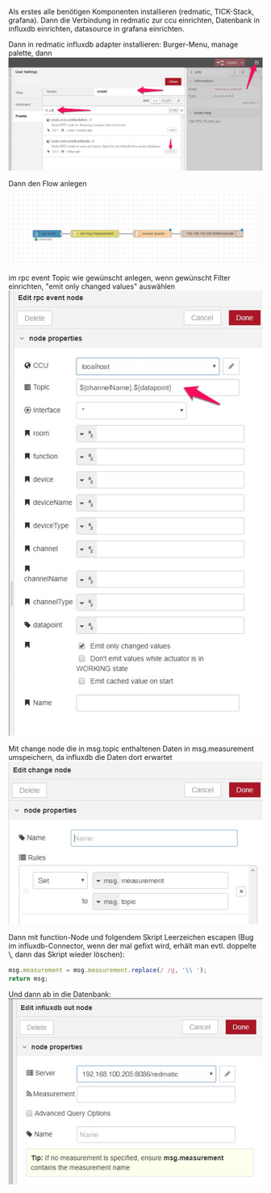 Als erstes alle benötigen Komponenten installieren (redmatic, TICK-Stack, grafana). Dann die Verbindung in redmatic zur ccu einrichten, Datenbank in influxdb einrichten, datasource in grafana einrichten.

Dann in redmatic influxdb adapter installieren: Burger-Menu, manage palette, dann
![](images/influx1.jpg)

Dann den Flow anlegen
![](images/influx2.jpg)

im rpc event Topic wie gewünscht anlegen, wenn gewünscht Filter einrichten, "emit only changed values" auswählen
![](images/influx3.jpg)

Mit change node die in msg.topic enthaltenen Daten in msg.measurement umspeichern, da influxdb die Daten dort erwartet
![](images/influx4.jpg)

Dann mit function-Node und folgendem Skript Leerzeichen escapen (Bug im influxdb-Connector, wenn der mal gefixt wird, erhält man evtl. doppelte \\, dann das Skript wieder löschen):

```javascript
msg.measurement = msg.measurement.replace(/ /g, '\\ ');
return msg;
```

Und dann ab in die Datenbank:
![](images/influx5.jpg)